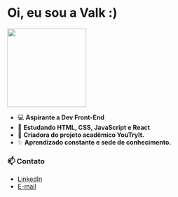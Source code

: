 # Oi, eu sou a Valk :) 
<div>
  <img height="180em" src="https://github-readme-stats.vercel.app/api?username=anuraghazra&show_icons=true&hide=contribs,prs&cache_seconds=86400&theme=aura"
</div>


- 💻 **Aspirante a Dev Front-End**
- 🌱 **Estudando HTML, CSS, JavaScript e React** 
- 🚀 **Criadora do projeto acadêmico YouTryIt.**
- ✨ **Aprendizado constante e sede de conhecimento.**

### 📫 Contato
- [LinkedIn](https://www.linkedin.com/in/valkiriadesenas/)
- [E-mail](valkiriasenas@gmail.com)


